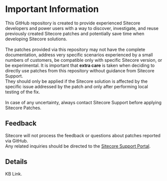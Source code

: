 # Important Information

This GitHub repository is created to provide experienced Sitecore developers and power users with a way to discover, investigate, and reuse previously created Sitecore patches and potentially save time when developing Sitecore solutions.<br/><br/>
The patches provided via this repository may not have the complete documentation, address very specific scenarios experienced by a small numbers of customers, be compatible only with specific Sitecore version, or be experimental. It is important that **extra care** is taken when deciding to directly use patches from this repository without guidance from Sitecore Support.<br/>They should only be applied if the Sitecore solution is affected by the specific issue addressed by the patch and only after performing local testing of the fix.<br/>
<br/>
In case of any uncertainty, always contact Sitecore Support before applying Sitecore Patches.<br/>

## Feedback

Sitecore will not process the feedback or questions about patches reported via GitHub.<br/>Any related inquiries should be directed to the [Sitecore Support Portal](https://kb.sitecore.net/articles/654910).<br/>

## Details

KB Link.
